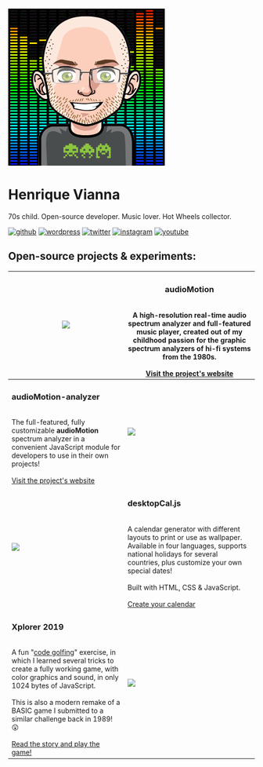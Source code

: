 ![](/img/avatar-ani.webp)

# Henrique Vianna
70s child. Open-source developer. Music lover. Hot Wheels collector.

[![github](https://img.shields.io/badge/GitHub-000000?style=for-the-badge&logo=GitHub&logoColor=white)](https://github.com/hvianna)
[![wordpress](https://img.shields.io/badge/WordPress-21759B?style=for-the-badge&logo=WordPress&logoColor=white)](https://profiles.wordpress.org/hvianna/)
[![twitter](https://img.shields.io/badge/Twitter-1DA1F2?style=for-the-badge&logo=Twitter&logoColor=white)](https://twitter.com/HenriqueVianna)
[![instagram](https://img.shields.io/badge/Instagram-E4405F?style=for-the-badge&logo=Instagram&logoColor=white)](https://www.instagram.com/henriquevianna/)
[![youtube](https://img.shields.io/badge/YouTube-FF0000?style=for-the-badge&logo=YouTube&logoColor=white)](https://www.youtube.com/channel/UC0xI_TCZpFKJDxJphtsvWWQ/)


## Open-source projects & experiments:

| [![](https://audiomotion.me/docs/img/audioMotion-header.png)](https://audiomotion.me) | <h3>audioMotion</h3><br>A high-resolution real-time audio spectrum analyzer and full-featured music player, created out of my childhood passion for the graphic spectrum analyzers of hi-fi systems from the 1980s.<br><br>[Visit the project's website](https://audiomotion.me) |
|---|---|
| <h3>audioMotion-analyzer</h3><br>The full-featured, fully customizable **audioMotion** spectrum analyzer in a convenient JavaScript module for developers to use in their own projects!<br><br>[Visit the project's website](https://audiomotion.dev) | [![](https://audiomotion.dev/cover.png)](https://audiomotion.dev) |
| [![](https://raw.githubusercontent.com/hvianna/desktopCal.js/master/img/sharing.png)](https://henriquevianna.com/desktopCal.js) | <h3>desktopCal.js</h3><br>A calendar generator with different layouts to print or use as wallpaper. Available in four languages, supports national holidays for several countries, plus customize your own special dates!<br><br>Built with HTML, CSS & JavaScript.<br><br>[Create your calendar](https://henriquevianna.com/desktopCal.js) |
| <h3>Xplorer 2019</h3><br>A fun "[code golfing](https://en.wikipedia.org/wiki/Code_golf)" exercise, in which I learned several tricks to create a fully working game, with color graphics and sound, in only 1024 bytes of JavaScript.<br><br>This is also a modern remake of a BASIC game I submitted to a similar challenge back in 1989! 😲<br><br>[Read the story and play the game!](https://henriquevianna.com/Xplorer2019) | [![](https://henriquevianna.com/Xplorer2019/img/Xplorer2019.png)](https://henriquevianna.com/Xplorer2019) |
